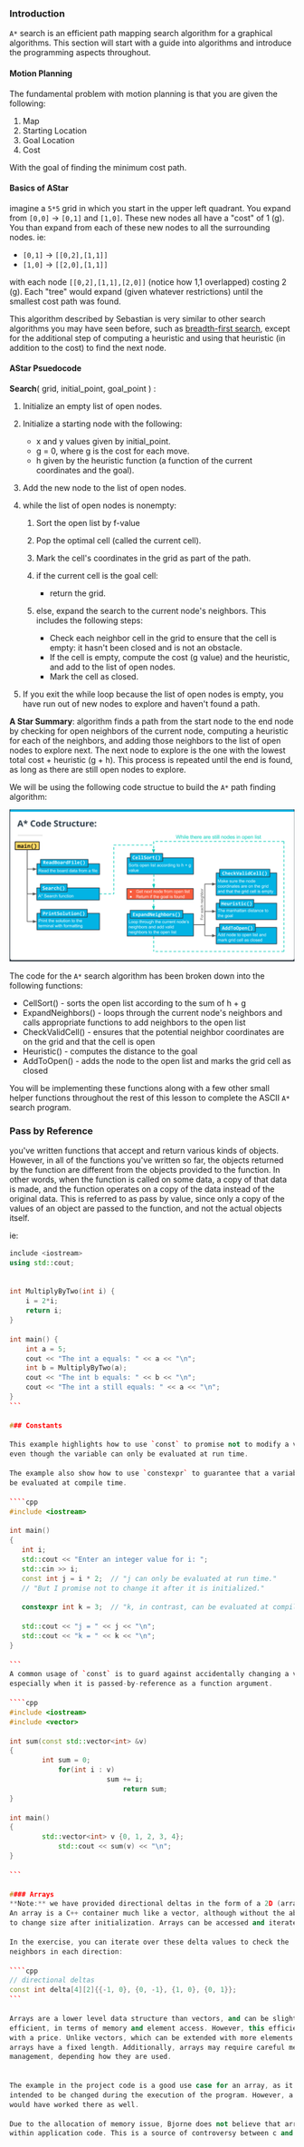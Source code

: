 ### Introduction

`A*` search is an efficient path mapping search algorithm for a graphical algorithms.
This section will start with a guide into algorithms and introduce the programming 
aspects throughout.


#### Motion Planning

The fundamental problem with motion planning is that you are given the following:
1. Map
2. Starting Location
3. Goal Location
4. Cost 

With the goal of finding the minimum cost path.

#### Basics of AStar

imagine a `5*5` grid in which you start in the upper left quadrant. You expand from 
`[0,0]` -> `[0,1]` and `[1,0]`. These new nodes all have a "cost" of 1 (g). You than 
expand from each of these new nodes to all the surrounding nodes. ie:
- `[0,1]` -> `[[0,2],[1,1]]`
- `[1,0]` -> `[[2,0],[1,1]]` 

with each node `[[0,2],[1,1],[2,0]]` (notice how 1,1 overlapped) costing 2 (g).
Each "tree" would expand (given whatever restrictions) until the smallest cost path was found.

This algorithm described by Sebastian is very similar to other search algorithms 
you may have seen before, such as [breadth-first search](https://en.wikipedia.org/wiki/Breadth-first_search),
except for the additional step of computing a heuristic and using that heuristic (in addition 
to the cost) to find the next node.

#### AStar Psuedocode
**Search**( grid, initial_point, goal_point ) :

1. Initialize an empty list of open nodes.

2. Initialize a starting node with the following:

    - x and y values given by initial_point.
    - g = 0, where g is the cost for each move.
    - h given by the heuristic function (a function of the current coordinates and the goal).
3. Add the new node to the list of open nodes.

4. while the list of open nodes is nonempty:

    1. Sort the open list by f-value
    2. Pop the optimal cell (called the current cell).
    3. Mark the cell's coordinates in the grid as part of the path.
    4. if the current cell is the goal cell:

        - return the grid.
    5. else, expand the search to the current node's neighbors. This includes the following steps:

        - Check each neighbor cell in the grid to ensure that the cell is empty: it hasn't been closed and is not an obstacle.
        - If the cell is empty, compute the cost (g value) and the heuristic, and add to the list of open nodes.
        - Mark the cell as closed.
5. If you exit the while loop because the list of open nodes is empty, you have run out of new nodes to explore and haven't found a path.


**A Star Summary**:
algorithm finds a path from the start node to the end node by checking for 
open neighbors of the current node, computing a heuristic for each of the 
neighbors, and adding those neighbors to the list of open nodes to explore 
next. The next node to explore is the one with the lowest total cost + 
heuristic (g + h). This process is repeated until the end is found, as long as
there are still open nodes to explore.


We will be using the following code structue to build the `A*` path finding algorithm:

![Udacity Image](Capture.PNG)


The code for the `A*` search algorithm has been broken down into the following 
functions:

- CellSort() - sorts the open list according to the sum of h + g
- ExpandNeighbors() - loops through the current node's neighbors and calls appropriate functions to add neighbors to the open list
- CheckValidCell() - ensures that the potential neighbor coordinates are on the grid and that the cell is open
- Heuristic() - computes the distance to the goal
- AddToOpen() - adds the node to the open list and marks the grid cell as closed

You will be implementing these functions along with a few other small helper 
functions throughout the rest of this lesson to complete the ASCII `A*`
search program.


### Pass by Reference
you've written functions that accept and return various kinds of objects. 
However, in all of the functions you've written so far, the objects returned 
by the function are different from the objects provided to the function. In other
words, when the function is called on some data, a copy of that data is made, 
and the function operates on a copy of the data instead of the original data. 
This is referred to as pass by value, since only a copy of the values of an
object are passed to the function, and not the actual objects itself.

ie: 
````cpp
include <iostream>
using std::cout;


int MultiplyByTwo(int i) {
    i = 2*i;
    return i;
}

int main() {
    int a = 5;
    cout << "The int a equals: " << a << "\n";
    int b = MultiplyByTwo(a);
    cout << "The int b equals: " << b << "\n";
    cout << "The int a still equals: " << a << "\n";
}
```

### Constants

This example highlights how to use `const` to promise not to modify a variable,
even though the variable can only be evaluated at run time.

The example also show how to use `constexpr` to guarantee that a variable can
be evaluated at compile time.

````cpp 
#include <iostream>

int main()
{
   int i;
   std::cout << "Enter an integer value for i: ";
   std::cin >> i;
   const int j = i * 2;  // "j can only be evaluated at run time."
   // "But I promise not to change it after it is initialized."
                                                  
   constexpr int k = 3;  // "k, in contrast, can be evaluated at compile time."
  
   std::cout << "j = " << j << "\n";
   std::cout << "k = " << k << "\n";
}

```
A common usage of `const` is to guard against accidentally changing a variable,
especially when it is passed-by-reference as a function argument.

````cpp
#include <iostream>
#include <vector>

int sum(const std::vector<int> &v)
{
        int sum = 0;
            for(int i : v)
                        sum += i;
                            return sum;
}

int main()
{
        std::vector<int> v {0, 1, 2, 3, 4};
            std::cout << sum(v) << "\n";
}

```

#### Arrays
**Note:** we have provided directional deltas in the form of a 2D (array)[https://www.programiz.com/cpp-programming/arrays]. 
An array is a C++ container much like a vector, although without the ability 
to change size after initialization. Arrays can be accessed and iterated over just as vectors.

In the exercise, you can iterate over these delta values to check the 
neighbors in each direction:

````cpp
// directional deltas
const int delta[4][2]{{-1, 0}, {0, -1}, {1, 0}, {0, 1}};
```

Arrays are a lower level data structure than vectors, and can be slightly more 
efficient, in terms of memory and element access. However, this efficiency comes 
with a price. Unlike vectors, which can be extended with more elements, 
arrays have a fixed length. Additionally, arrays may require careful memory 
management, depending how they are used.


The example in the project code is a good use case for an array, as it was not 
intended to be changed during the execution of the program. However, a vector 
would have worked there as well.

Due to the allocation of memory issue, Bjorne does not believe that arrays belong
within application code. This is a source of controversy between c and c++.


